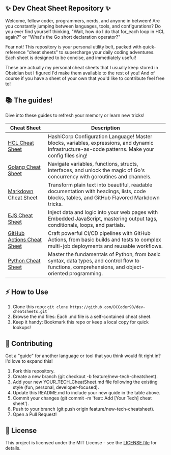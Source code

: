 ## ✨ Dev Cheat Sheet Repository ✨
Welcome, fellow coder, programmers, nerds, and anyone in between!
Are you constantly jumping between languages, tools, and configurations? Do you ever find yourself thinking, "Wait, how do I do that for_each loop in HCL again?" or "What's the Go short declaration operator?"

Fear not! This repository is your personal utility belt, packed with quick-reference "cheat sheets" to supercharge your daily coding adventures. Each sheet is designed to be concise, and immediately useful!

These are actually my personal cheat sheets that I usually keep stored in Obsidian but I figured I'd make them available to the rest of you!  And of course if you have a sheet of your own that you'd like to contribute feel free to!


## 📚 The guides!
Dive into these guides to refresh your memory or learn new tricks!

| Cheat Sheet                | Description                                                                                                                                        |
| -------------------------- | -------------------------------------------------------------------------------------------------------------------------------------------------- |
| [HCL Cheat Sheet](HCL.md)            | HashiCorp Configuration Language! Master blocks, variables, expressions, and dynamic infrastructure-as-code patterns. Make your config files sing! |
| [Golang Cheat Sheet](Go.md)         | Navigate variables, functions, structs, interfaces, and unlock the magic of Go's concurrency with goroutines and channels.                         |
| [Markdown Cheat Sheet](Md.md)       | Transform plain text into beautiful, readable documentation with headings, lists, code blocks, tables, and GitHub Flavored Markdown tricks.        |
| [EJS Cheat Sheet](EJS.md)            | Inject data and logic into your web pages with Embedded JavaScript, mastering output tags, conditionals, loops, and partials.                      |
| [GitHub Actions Cheat Sheet](GHA.md) | Craft powerful CI/CD pipelines with GitHub Actions, from basic builds and tests to complex multi-job deployments and reusable workflows.           |
| [Python Cheat Sheet](python.md) | Master the fundamentals of Python, from basic syntax, data types, and control flow to functions, comprehensions, and object-oriented programming.           |

## ⚡ How to Use
1. Clone this repo: `git clone https://github.com/DCCoder90/dev-cheatsheets.git`
2. Browse the md files: Each .md file is a self-contained cheat sheet.
3. Keep it handy: Bookmark this repo or keep a local copy for quick lookups!
## 🤝 Contributing
Got a "guide" for another language or tool that you think would fit right in? I'd love to expand this!
1. Fork this repository.
2. Create a new branch (git checkout -b feature/new-tech-cheatsheet).
3. Add your new YOUR_TECH_CheatSheet.md file following the existing style (fun, personal, developer-focused).
4. Update this README.md to include your new guide in the table above.
5. Commit your changes (git commit -m 'feat: Add [Your Tech] cheat sheet').
6. Push to your branch (git push origin feature/new-tech-cheatsheet).
7. Open a Pull Request!

## 📜 License
This project is licensed under the MIT License - see the [LICENSE file](License.md) for details.
